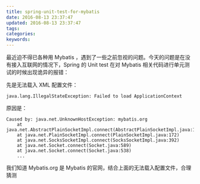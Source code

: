 ```yaml
---
title: spring-unit-test-for-mybatis
date: 2016-08-13 23:37:47
updated: 2016-08-13 23:37:47
tags:
categories:
keywords:
---
```


最近迫不得已各种用 Mybatis ，遇到了一些之前忽视的问题。今天的问题是在没有接入互联网的情况下，Spring 的 Unit test 在对 Mybatis 相关代码进行单元测试的时候出现诡异的报错：

先是无法载入 XML 配置文件：

```
java.lang.IllegalStateException: Failed to load ApplicationContext
```

原因是：

```
Caused by: java.net.UnknownHostException: mybatis.org
	at java.net.AbstractPlainSocketImpl.connect(AbstractPlainSocketImpl.java:184)
	at java.net.PlainSocketImpl.connect(PlainSocketImpl.java:172)
	at java.net.SocksSocketImpl.connect(SocksSocketImpl.java:392)
	at java.net.Socket.connect(Socket.java:589)
	at java.net.Socket.connect(Socket.java:538)
	...
```

我们知道 Mybatis.org 是 Mybatis 的官网，结合上面的无法载入配置文件，合理猜测


